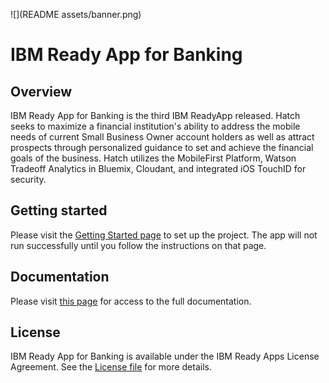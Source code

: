 ![](README assets/banner.png)
# IBM Ready App for Banking

## Overview

IBM Ready App for Banking is the third IBM ReadyApp released.  Hatch seeks to maximize a financial institution's ability to address the mobile needs of current Small Business Owner account holders as well as attract prospects through personalized guidance to set and achieve the financial goals of the business. Hatch utilizes the MobileFirst Platform, Watson Tradeoff Analytics in Bluemix, Cloudant, and integrated iOS TouchID for security.

## Getting started
Please visit the [Getting Started page](http://lexdcy040194.ecloud.edst.ibm.com/hatch_1_0_0/getting_started) to set up the project. The app will not run successfully until you follow the instructions on that page.

## Documentation
Please visit [this page](http://lexdcy040194.ecloud.edst.ibm.com/hatch_1_0_0/home) for access to the full documentation.

## License
IBM Ready App for Banking is available under the IBM Ready Apps License Agreement. See the [License file](https://github.com/IBM-MIL/IBM-Ready-App-for-Banking/blob/master/License.txt) for more details.